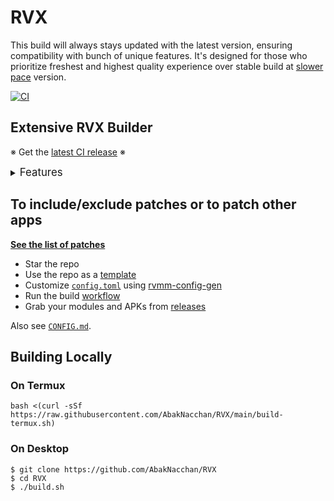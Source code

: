# RVX

This build will always stays updated with the latest version, ensuring compatibility with bunch of unique features. It's designed for those who prioritize freshest and highest quality experience over stable build at [slower pace](https://github.com/AbakNacchan/RV) version.

[![CI](https://github.com/AbakNacchan/RVX/actions/workflows/ci.yml/badge.svg?event=schedule)](https://github.com/AbakNacchan/RVX/actions/workflows/ci.yml)

## Extensive RVX Builder

※ Get the [latest CI release](https://github.com/AbakNacchan/RVX/releases) ※

<details><summary><big>Features</big></summary>
<ul>
 <li>Supports all existing and upcoming RVX apps</li>
 <li>Can create Magisk modules and non-root APKs</li>
 <li>Updates regularly with the newest versions of apps and patches</li>
 <li>Optimizes APKs and modules for size</li>
 <li>Modules</li>
    <ul>
     <li>Recompile invalidated odex files for faster performance</li>
     <li>Get updates from the Magisk app</li>
     <li>Avoid breaking SafetyNet or triggering root detections</li>
     <li>Manage the installation of the appropriate version of the stock app and other related tasks</li>
     <li>Supports Magisk and KernelSU</li>
    </ul>
</ul>
Be aware that GitHub Actions will trigger the <a href="../../actions/workflows/ci.yml">CI workflow</a> to build the modules and APKs daily if there is a change in RVX patches. You might want to turn it off.
</details>

## To include/exclude patches or to patch other apps
[**See the list of patches**](https://j-hc.github.io/rvmm-config-gen/)

 * Star the repo
 * Use the repo as a [template](https://github.com/AbakNacchan/RVX/fork)
 * Customize [`config.toml`](./config.toml) using [rvmm-config-gen](https://j-hc.github.io/rvmm-config-gen/)
 * Run the build [workflow](../../actions/workflows/build.yml)
 * Grab your modules and APKs from [releases](../../releases)

Also see [`CONFIG.md`](./CONFIG.md).

## Building Locally
### On Termux
```console
bash <(curl -sSf https://raw.githubusercontent.com/AbakNacchan/RVX/main/build-termux.sh)
```

### On Desktop
```console
$ git clone https://github.com/AbakNacchan/RVX
$ cd RVX
$ ./build.sh
```
